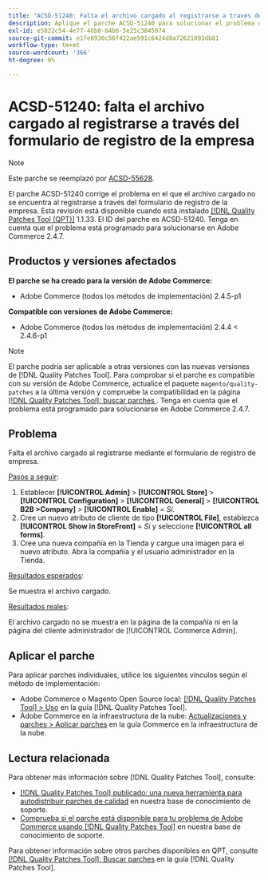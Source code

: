 ```yaml
---
title: "ACSD-51240: Falta el archivo cargado al registrarse a través del formulario de registro de la empresa"
description: Aplique el parche ACSD-51240 para solucionar el problema de Adobe Commerce en el que falta el archivo cargado al registrarse mediante el formulario de registro de la empresa.
exl-id: e5822c54-4e77-46b0-84b6-5e25c3845974
source-git-commit: e1fe8936c56f422ae591c6424d8a72621093db81
workflow-type: tm+mt
source-wordcount: '366'
ht-degree: 0%

---
```


# ACSD-51240: falta el archivo cargado al registrarse a través del formulario de registro de la empresa

>[!NOTE]
>
>Este parche se reemplazó por [ACSD-55628](/help/support-tools/patches-available-in-qpt-tool/v1-1-42/acsd-55628-upload-file-company-registration-form-replace-file-customer-attribute-storefront.md).

El parche ACSD-51240 corrige el problema en el que el archivo cargado no se encuentra al registrarse a través del formulario de registro de la empresa. Esta revisión está disponible cuando está instalado [[!DNL Quality Patches Tool (QPT)]](/help/announcements/adobe-commerce-announcements/magento-quality-patches-released-new-tool-to-self-serve-quality-patches.md) 1.1.33. El ID del parche es ACSD-51240. Tenga en cuenta que el problema está programado para solucionarse en Adobe Commerce 2.4.7.

## Productos y versiones afectados

**El parche se ha creado para la versión de Adobe Commerce:**

* Adobe Commerce (todos los métodos de implementación) 2.4.5-p1

**Compatible con versiones de Adobe Commerce:**

* Adobe Commerce (todos los métodos de implementación) 2.4.4 &lt; 2.4.6-p1

>[!NOTE]
>
>El parche podría ser aplicable a otras versiones con las nuevas versiones de [!DNL Quality Patches Tool]. Para comprobar si el parche es compatible con su versión de Adobe Commerce, actualice el paquete `magento/quality-patches` a la última versión y compruebe la compatibilidad en la página [[!DNL Quality Patches Tool]: buscar parches ](<https://experienceleague.adobe.com/tools/commerce-quality-patches/index.html>). Tenga en cuenta que el problema está programado para solucionarse en Adobe Commerce 2.4.7.

## Problema

Falta el archivo cargado al registrarse mediante el formulario de registro de empresa.

<u>Pasos a seguir</u>:

1. Establecer **[!UICONTROL Admin]** > **[!UICONTROL Store]** > **[!UICONTROL Configuration]** > **[!UICONTROL General]** > **[!UICONTROL B2B >Company]** > **[!UICONTROL Enable]** = *Sí*.
1. Cree un nuevo atributo de cliente de tipo **[!UICONTROL File]**, establezca **[!UICONTROL Show in StoreFront]** = *Sí* y seleccione **[!UICONTROL all forms]**.
1. Cree una nueva compañía en la Tienda y cargue una imagen para el nuevo atributo.
Abra la compañía y el usuario administrador en la Tienda.

<u>Resultados esperados</u>:

Se muestra el archivo cargado.

<u>Resultados reales</u>:

El archivo cargado no se muestra en la página de la compañía ni en la página del cliente administrador de [!UICONTROL Commerce Admin].

## Aplicar el parche

Para aplicar parches individuales, utilice los siguientes vínculos según el método de implementación:

* Adobe Commerce o Magento Open Source local: [[!DNL Quality Patches Tool] > Uso](https://experienceleague.adobe.com/docs/commerce-operations/tools/quality-patches-tool/usage.html) en la guía [!DNL Quality Patches Tool].
* Adobe Commerce en la infraestructura de la nube: [Actualizaciones y parches > Aplicar parches](https://experienceleague.adobe.com/docs/commerce-cloud-service/user-guide/develop/upgrade/apply-patches.html) en la guía Commerce en la infraestructura de la nube.

## Lectura relacionada

Para obtener más información sobre [!DNL Quality Patches Tool], consulte:

* [[!DNL Quality Patches Tool] publicado: una nueva herramienta para autodistribuir parches de calidad](/help/announcements/adobe-commerce-announcements/magento-quality-patches-released-new-tool-to-self-serve-quality-patches.md) en nuestra base de conocimiento de soporte.
* [Comprueba si el parche está disponible para tu problema de Adobe Commerce usando [!DNL Quality Patches Tool]](/help/support-tools/patches-available-in-qpt-tool/check-patch-for-magento-issue-with-magento-quality-patches.md) en nuestra base de conocimiento de soporte.

Para obtener información sobre otros parches disponibles en QPT, consulte [[!DNL Quality Patches Tool]: Buscar parches](https://experienceleague.adobe.com/tools/commerce-quality-patches/index.html) en la guía [!DNL Quality Patches Tool].
